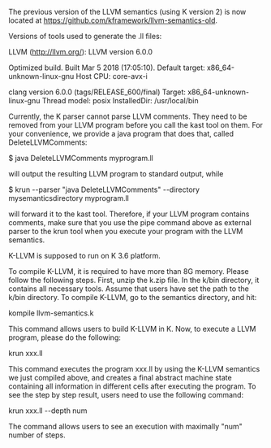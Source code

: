 The previous version of the LLVM semantics (using K version 2) is now located at https://github.com/kframework/llvm-semantics-old.

Versions of tools used to generate the .ll files:

LLVM (http://llvm.org/):
  LLVM version 6.0.0
  
  Optimized build.
  Built Mar  5 2018 (17:05:10).
  Default target: x86_64-unknown-linux-gnu
  Host CPU: core-avx-i

clang version 6.0.0 (tags/RELEASE_600/final)
Target: x86_64-unknown-linux-gnu
Thread model: posix
InstalledDir: /usr/local/bin

Currently, the K parser cannot parse LLVM comments. They need to be
removed from your LLVM program before you call the kast tool on them.
For your convenience, we provide a java program that does that, called
DeleteLLVMComments:

$ java DeleteLLVMComments myprogram.ll

will output the resulting LLVM program to standard output, while

$ krun --parser "java DeleteLLVMComments" --directory mysemanticsdirectory myprogram.ll

will forward it to the kast tool. Therefore, if your LLVM program
contains comments, make sure that you use the pipe command
above as external parser to the krun tool when you execute your
program with the LLVM semantics.

K-LLVM is supposed to run on K 3.6 platform. 

To compile K-LLVM, it is required to have more than 8G memory. Please follow the following steps. First, unzip the k.zip file. In the k/bin directory, it contains all necessary tools. Assume that users have set the path to the k/bin directory. To compile K-LLVM, go to the semantics directory, and hit:

kompile llvm-semantics.k

This command allows users to build K-LLVM in K. Now, to execute a LLVM program, please do the following:

krun xxx.ll

This command executes the program xxx.ll by using the K-LLVM semantics we just compiled above, and creates a final abstract machine state containing all information in different cells after executing the program. To see the step by step result, users need to use the following command:

krun xxx.ll --depth num

The command allows users to see an execution with maximally "num" number of steps. 






